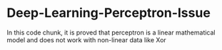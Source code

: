 # Deep-Learning-Perceptron-Issue
In this code chunk, it is proved that perceptron is a linear mathematical model and does not work with non-linear data like Xor
